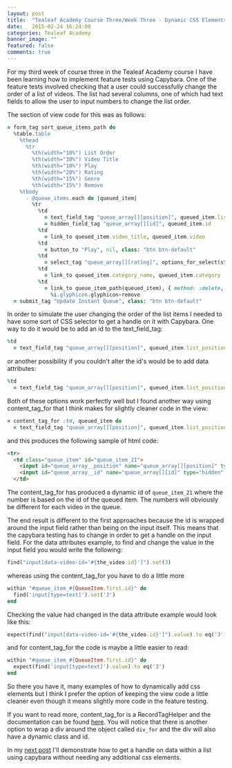 ```yaml
---
layout: post
title:  "Tealeaf Academy Course Three/Week Three - Dynamic CSS Elements"
date:   2015-02-24 16:24:00
categories: Tealeaf Academy
banner_image: ""
featured: false
comments: true
---
```


For my third week of course three in the Tealeaf Academy course I have been learning how to implement feature tests using Capybara.  One of the feature tests involved checking that a user could successfully change the order of a list of videos.  The list had several columns, one of which had text fields to allow the user to input numbers to change the list order.

<!--more-->

The section of view code for this was as follows:
``` ruby
= form_tag sort_queue_items_path do
  %table.table
    %thead
      %tr
        %th(width="10%") List Order
        %th(width="30%") Video Title
        %th(width="10%") Play
        %th(width="20%") Rating
        %th(width="15%") Genre
        %th(width="15%") Remove
    %tbody
      - @queue_items.each do |queued_item|
        %tr
          %td
            = text_field_tag "queue_array[][position]", queued_item.list_position
            = hidden_field_tag "queue_array[][id]", queued_item.id
          %td
            = link_to queued_item.video_title, queued_item.video
          %td
            = button_to "Play", nil, class: "btn btn-default"
          %td
            = select_tag "queue_array[][rating]", options_for_select(star_rating, queued_item.rating), { include_blank: true, class: 'form-control' }
          %td
            = link_to queued_item.category_name, queued_item.category
          %td
            = link_to queue_item_path(queued_item), { method: :delete, data: { confirm: "Are you sure?" } } do
              %i.glyphicon.glyphicon-remove
  = submit_tag "Update Instant Queue", class: "btn btn-default"
```

In order to simulate the user changing the order of the list items I needed to have some sort of CSS selector to get a handle on it with Capybara.  One way to do it would be to add an id to the text_field_tag:

``` ruby
%td
  = text_field_tag "queue_array[][position]", queued_item.list_position, id: "video_#{queue_item.video.id}"
```

or another possibility if you couldn't alter the id's would be to add data attributes:

``` ruby
%td
  = text_field_tag "queue_array[][position]", queued_item.list_position, data: { video_id: queue_item.video.id }
```

Both of these options work perfectly well but I found another way using content_tag_for that I think makes for slightly cleaner code in the view:

``` ruby
= content_tag_for :td, queued_item do
  = text_field_tag "queue_array[][position]", queued_item.list_position
```

and this produces the following sample of html code:

``` html
<tr>
  <td class="queue_item" id="queue_item_21">
    <input id="queue_array__position" name="queue_array[][position]" type="text" value="1">
    <input id="queue_array__id" name="queue_array[][id]" type="hidden" value="21">
  </td>
```

The content_tag_for has produced a dynamic id of ```queue_item_21``` where the number is based on the id of the queued item.  The numbers will obviously be different for each video in the queue.  

The end result is different to the first approaches because the id is wrapped around the input field rather than being on the input itself.  This means that the capybara testing has to change in order to get a handle on the input field.  For the data attributes example, to find and change the value in the input field you would write the following:

``` ruby
find("input[data-video-id='#{the_video.id}']").set(3)
```
whereas using the content_tag_for you have to do a little more

``` ruby
within "#queue_item_#{QueueItem.first.id}" do
  find('input[type=text]').set('3')
end
```

Checking the value had changed in the data attribute example would look like this:

``` ruby
expect(find("input[data-video-id='#{the_video.id}']").value).to eq('3')
```

and for content_tag_for the code is maybe a little easier to read:

``` ruby
within "#queue_item_#{QueueItem.first.id}" do
  expect(find('input[type=text]').value).to eq('3')
end
```

So there you have it, many examples of how to dynamically add css elements but I think I prefer the option of keeping the view code a little cleaner even though it means slightly more code in the feature testing.

If you want to read more, content_tag_for is a RecordTagHelper and the documentation can be found [here](http://api.rubyonrails.org/classes/ActionView/Helpers/RecordTagHelper.html). You will notice that there is another option to wrap a div around the object called ```div_for``` and the div will also have a dynamic class and id.

In my [next post](../../../../2015/02/25/course-three-week-three-capybara-and-xpath/) I'll demonstrate how to get a handle on data within a list using capybara without needing any additional css elements.
